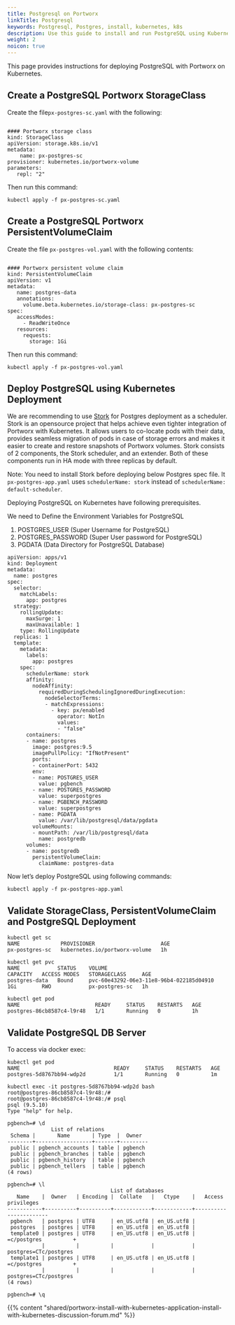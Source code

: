 ```yaml
---
title: Postgresql on Portworx
linkTitle: Postgresql
keywords: Postgresql, Postgres, install, kubernetes, k8s
description: Use this guide to install and run PostgreSQL using Kubernetes
weight: 2
noicon: true
---
```


This page provides instructions for deploying PostgreSQL with Portworx on Kubernetes.

## Create a PostgreSQL Portworx StorageClass

Create the file`px-postgres-sc.yaml` with the following:

```text

#### Portworx storage class
kind: StorageClass
apiVersion: storage.k8s.io/v1
metadata:
    name: px-postgres-sc
provisioner: kubernetes.io/portworx-volume
parameters:
   repl: "2"

```

Then run this command:

```text
kubectl apply -f px-postgres-sc.yaml
```

## Create a PostgreSQL Portworx PersistentVolumeClaim

Create the file `px-postgres-vol.yaml` with the following contents:

```text

#### Portworx persistent volume claim
kind: PersistentVolumeClaim
apiVersion: v1
metadata:
   name: postgres-data
   annotations:
     volume.beta.kubernetes.io/storage-class: px-postgres-sc
spec:
   accessModes:
     - ReadWriteOnce
   resources:
     requests:
       storage: 1Gi

```

Then run this command:

```
kubectl apply -f px-postgres-vol.yaml
```

## Deploy PostgreSQL using Kubernetes Deployment

We are recommending to use [Stork](/portworx-install-with-kubernetes/storage-operations/stork) for Postgres deployment as a scheduler. Stork is an opensource project that helps achieve even tighter integration of Portworx with Kubernetes. It allows users to co-locate pods with their data, provides seamless migration of pods in case of storage errors and makes it easier to create and restore snapshots of Portworx volumes. Stork consists of 2 components, the Stork scheduler, and an extender. Both of these components run in HA mode with three replicas by default.

Note: You need to install Stork before deploying below Postgres spec file. It `px-postgres-app.yaml` uses `schedulerName: stork` instead of `schedulerName: default-scheduler`.

Deploying PostgreSQL on Kubernetes have following prerequisites.

We need to Define the Environment Variables for PostgreSQL

1. POSTGRES\_USER \(Super Username for PostgreSQL\)
2. POSTGRES\_PASSWORD \(Super User password for PostgreSQL\)
3. PGDATA \(Data Directory for PostgreSQL Database\)

```text
apiVersion: apps/v1
kind: Deployment
metadata:
  name: postgres
spec:
  selector:
    matchLabels:
      app: postgres
  strategy:
    rollingUpdate:
      maxSurge: 1
      maxUnavailable: 1
    type: RollingUpdate
  replicas: 1
  template:
    metadata:
      labels:
        app: postgres
    spec:
      schedulerName: stork
      affinity:
        nodeAffinity:
          requiredDuringSchedulingIgnoredDuringExecution:
            nodeSelectorTerms:
            - matchExpressions:
              - key: px/enabled
                operator: NotIn
                values:
                - "false"
      containers:
      - name: postgres
        image: postgres:9.5
        imagePullPolicy: "IfNotPresent"
        ports:
        - containerPort: 5432
        env:
        - name: POSTGRES_USER
          value: pgbench
        - name: POSTGRES_PASSWORD
          value: superpostgres
        - name: PGBENCH_PASSWORD
          value: superpostgres
        - name: PGDATA
          value: /var/lib/postgresql/data/pgdata
        volumeMounts:
        - mountPath: /var/lib/postgresql/data
          name: postgredb
      volumes:
      - name: postgredb
        persistentVolumeClaim:
          claimName: postgres-data
```

Now let’s deploy PostgreSQL using following commands:

`kubectl apply -f px-postgres-app.yaml`

## Validate StorageClass, PersistentVolumeClaim and PostgreSQL Deployment

```text
kubectl get sc
NAME             PROVISIONER                     AGE
px-postgres-sc   kubernetes.io/portworx-volume   1h

kubectl get pvc
NAME            STATUS    VOLUME                                     CAPACITY   ACCESS MODES   STORAGECLASS     AGE
postgres-data   Bound     pvc-60e43292-06e3-11e8-96b4-022185d04910   1Gi        RWO            px-postgres-sc   1h

kubectl get pod
NAME                        READY     STATUS    RESTARTS   AGE
postgres-86cb8587c4-l9r48   1/1       Running   0          1h
```

## Validate PostgreSQL DB Server

To access via docker exec:

```text
kubectl get pod
NAME                              READY     STATUS    RESTARTS   AGE
postgres-5d8767bb94-wdp2d         1/1       Running   0          1m

kubectl exec -it postgres-5d8767bb94-wdp2d bash
root@postgres-86cb8587c4-l9r48:/#
root@postgres-86cb8587c4-l9r48:/# psql
psql (9.5.10)
Type "help" for help.

pgbench=# \d
              List of relations
 Schema |       Name       | Type  |  Owner
--------+------------------+-------+---------
 public | pgbench_accounts | table | pgbench
 public | pgbench_branches | table | pgbench
 public | pgbench_history  | table | pgbench
 public | pgbench_tellers  | table | pgbench
(4 rows)

pgbench=# \l
                                 List of databases
   Name    |  Owner   | Encoding |  Collate   |   Ctype    |   Access privileges
-----------+----------+----------+------------+------------+-----------------------
 pgbench   | postgres | UTF8     | en_US.utf8 | en_US.utf8 |
 postgres  | postgres | UTF8     | en_US.utf8 | en_US.utf8 |
 template0 | postgres | UTF8     | en_US.utf8 | en_US.utf8 | =c/postgres          +
           |          |          |            |            | postgres=CTc/postgres
 template1 | postgres | UTF8     | en_US.utf8 | en_US.utf8 | =c/postgres          +
           |          |          |            |            | postgres=CTc/postgres
(4 rows)

pgbench=# \q
```

{{% content "shared/portworx-install-with-kubernetes-application-install-with-kubernetes-discussion-forum.md" %}}
